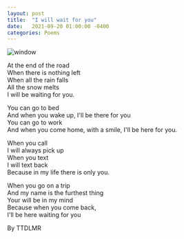 ```yaml
---
layout: post
title:  "I will wait for you"
date:   2021-09-20 01:00:00 -0400
categories: Poems
---
```



![window](https://www.lifecarecounselingstl.com/wp-content/uploads/2017/03/sad-window.jpeg) <br>

At the end of the road <br>
When there is nothing left <br>
When all the rain falls <br>
All the snow melts <br>
I will be waiting for you. <br>

You can go to bed  <br>
And when you wake up, I'll be there for you <br>
You can go to work <br>
And when you come home, with a smile, I'll be here for you. <br>

When you call <br>
I will always pick up <br>
When you text <br>
I will text back <br>
Because in my life there is only you. <br>

When you go on a trip <br>
And my name is the furthest thing <br>
Your will be in my mind <br>
Because when you come back,  <br>
I'll be here waiting for you <br>

By TTDLMR

